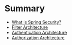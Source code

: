 # Summary

- [What is Spring Security?](what-is-spring-security.md)
- [Filter Architecture](architecture.md)
- [Authentication Architecture](authentication-architecture.md)
- [Authorization Architecture](authorization-architecture.md)
